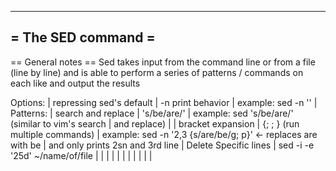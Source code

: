 --------------------------------------------------------------------------------
= The SED command =
--------------------------------------------------------------------------------
== General notes ==
Sed takes input from the command line or from a file (line by line) and is able
to perform a series of patterns / commands on each like  and output the results

  Options:                   |
    repressing sed's default | -n
    print behavior           |   example:  sed -n '<pattern>'
                             |
  Patterns:                  |
    search and replace       | 's/be/are/'
                             |   example: sed 's/be/are/'
    (similar to vim's search |
     and replace)            |
                             |
    bracket expansion        | {<first-command>; <second-command>; <third-command>}
    (run multiple commands)  |   example: sed -n '2,3 {s/are/be/g; p}' <- replaces are with be
                             |                              and only prints 2sn and 3rd line
                             |
  Delete Specific lines      | sed -i -e '25d' ~/name/of/file
                             |
                             |
                             |
                             |
                             |
                             |
                             |
                             |
                             |
                             |
                             |
